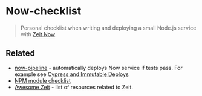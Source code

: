# Now-checklist

> Personal checklist when writing and deploying a small 
> Node.js service with [Zeit Now](https://zeit.co/now)

## Related

* [now-pipeline][now-pipeline] - automatically deploys Now service if tests pass. 
  For example see [Cypress and Immutable Deploys][immutable deploys]
* [NPM module checklist](https://github.com/bahmutov/npm-module-checklist)
* [Awesome Zeit](https://github.com/zeit/awesome-zeit) - list of resources 
  related to Zeit.

[now-pipeline]: https://github.com/bahmutov/now-pipeline
[immutable deploys]: https://www.cypress.io/blog/2017/05/30/cypress-and-immutable-deploys/
